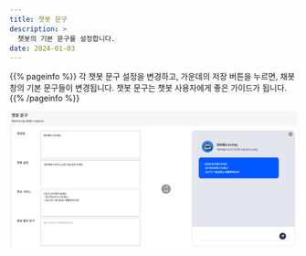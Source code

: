 ```yaml
---
title: 챗봇 문구
description: >
  챗봇의 기본 문구를 설정합니다.
date: 2024-01-03
---
```


{{% pageinfo %}}
각 챗봇 문구 설정을 변경하고, 가운데의 저장 버튼을 누르면, 채봇창의 기본 문구들이 변경됩니다. 챗봇 문구는 챗봇 사용자에게 좋은 가이드가 됩니다.
{{% /pageinfo %}}

![image.png](image.png)
